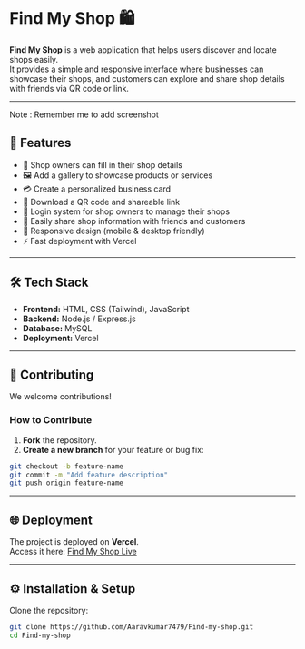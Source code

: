 # Find My Shop 🛍️

**Find My Shop** is a web application that helps users discover and locate shops easily.  
It provides a simple and responsive interface where businesses can showcase their shops, and  customers can explore and share shop details with friends via QR code or link.

---
 Note : Remember me to add screenshot 
## 🚀 Features

  
* 📝 Shop owners can fill in their shop details  
* 🖼️ Add a gallery to showcase products or services  
* 💳 Create a personalized business card  
* 📲 Download a QR code and shareable link
* 🔐 Login system for shop owners to manage their shops
* 🤝 Easily share shop information with friends and customers  
* 📱 Responsive design (mobile & desktop friendly)  
* ⚡ Fast deployment with Vercel  

---

## 🛠️ Tech Stack

* **Frontend:** HTML, CSS (Tailwind), JavaScript  
* **Backend:** Node.js / Express.js  
* **Database:**  MySQL  
* **Deployment:** Vercel  

---

## 🤝 Contributing

We welcome contributions!  

### How to Contribute

1. **Fork** the repository.  
2. **Create a new branch** for your feature or bug fix:  
```bash
git checkout -b feature-name
git commit -m "Add feature description"
git push origin feature-name
```

---

## 🌐 Deployment

The project is deployed on **Vercel**.  
Access it here: [Find My Shop Live](https://findmyshop-tau.vercel.app)

---

## ⚙️ Installation & Setup

Clone the repository:

```bash
git clone https://github.com/Aaravkumar7479/Find-my-shop.git
cd Find-my-shop
